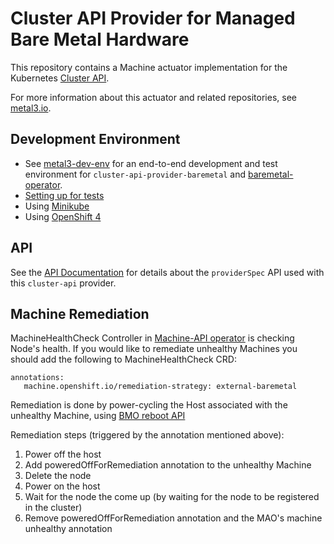 # Cluster API Provider for Managed Bare Metal Hardware

This repository contains a Machine actuator implementation for the
Kubernetes [Cluster API](https://github.com/kubernetes-sigs/cluster-api/).

For more information about this actuator and related repositories, see
[metal3.io](http://metal3.io/).

## Development Environment

* See [metal3-dev-env](https://github.com/metal3-io/metal3-dev-env) for an
  end-to-end development and test environment for
  `cluster-api-provider-baremetal` and
  [baremetal-operator](https://github.com/metal3-io/baremetal-operator).
* [Setting up for tests](docs/dev/setup.md)
* Using [Minikube](docs/dev/minikube.md)
* Using [OpenShift 4](docs/dev/openshift.md)

## API

See the [API Documentation](docs/api.md) for details about the `providerSpec`
API used with this `cluster-api` provider.

## Machine Remediation

MachineHealthCheck Controller in [Machine-API operator](https://github.com/openshift/machine-api-operator) is checking Node's health.
If you would like to remediate unhealthy Machines you should add the following
to MachineHealthCheck CRD:
```
annotations:
   machine.openshift.io/remediation-strategy: external-baremetal
```

Remediation is done by power-cycling the Host associated with the unhealthy Machine,
using [BMO reboot API](https://github.com/metal3-io/metal3-docs/blob/master/design/reboot-interface.md)

Remediation steps (triggered by the annotation mentioned above):
1) Power off the host
2) Add poweredOffForRemediation annotation to the unhealthy Machine
3) Delete the node
4) Power on the host
5) Wait for the node the come up (by waiting for the node to be registered in the cluster)
6) Remove poweredOffForRemediation annotation and the MAO's machine unhealthy annotation

